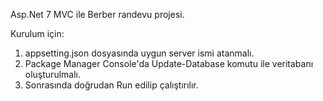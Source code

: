 Asp.Net 7 MVC ile Berber randevu projesi.

Kurulum için: 
1. appsetting.json dosyasında uygun server ismi atanmalı.
2. Package Manager Console'da Update-Database komutu ile veritabanı oluşturulmalı.
3. Sonrasında doğrudan Run edilip çalıştırılır.
